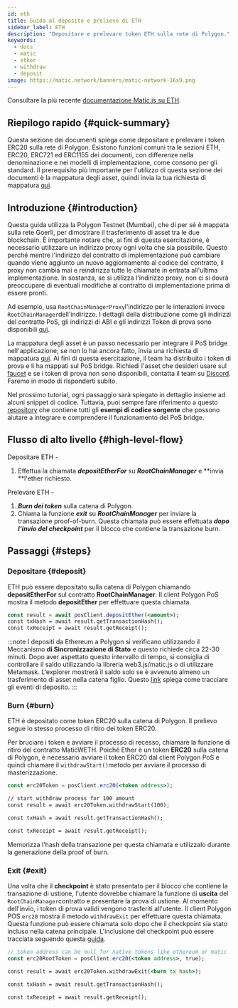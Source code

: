 ```yaml
---
id: eth
title: Guida al deposito e prelievo di ETH
sidebar_label: ETH
description: "Depositare e prelevare token ETH sulla rete di Polygon."
keywords:
  - docs
  - matic
  - ether
  - withdraw
  - deposit
image: https://matic.network/banners/matic-network-16x9.png
---
```


Consultare la più recente [documentazione Matic.js su ETH](https://maticnetwork.github.io/matic.js/docs/pos/deposit-ether/).

## Riepilogo rapido {#quick-summary}

Questa sezione dei documenti spiega come depositare e prelevare i token ERC20 sulla rete di Polygon. Esistono funzioni comuni tra le sezioni ETH, ERC20, ERC721 ed ERC1155 dei documenti, con differenze nella denominazione e nei modelli di implementazione, come consono per gli standard. Il prerequisito più importante per l'utilizzo di questa sezione dei documenti è la mappatura degli asset, quindi invia la tua richiesta di mappatura [qui](https://docs.polygon.technology/docs/develop/ethereum-polygon/submit-mapping-request/).

## Introduzione {#introduction}

Questa guida utilizza la Polygon Testnet (Mumbai), che di per sé è mappata sulla rete Goerli, per dimostrare il trasferimento di asset tra le due blockchain. È importante notare che, ai fini di questa esercitazione, è necessario utilizzare un indirizzo proxy ogni volta che sia possibile. Questo perché mentre l'indirizzo del contratto di implementazione può cambiare quando viene aggiunto un nuovo aggiornamento al codice del contratto, il proxy non cambia mai e reindirizza tutte le chiamate in entrata all'ultima implementazione. In sostanza, se si utilizza l'indirizzo proxy, non ci si dovrà preoccupare di eventuali modifiche al contratto di implementazione prima di essere pronti.

Ad esempio, usa `RootChainManagerProxy`l'indirizzo per le interazioni invece `RootChainManager`dell'indirizzo. I dettagli della distribuzione come gli indirizzi del contratto PoS, gli indirizzi di ABI e gli indirizzi Token di prova sono disponibili [qui](/docs/develop/ethereum-polygon/pos/deployment/).

La mappatura degli asset è un passo necessario per integrare il PoS bridge nell'applicazione; se non lo hai ancora fatto, invia una richiesta di mappatura [qui](https://docs.polygon.technology/docs/develop/ethereum-polygon/submit-mapping-request/). Ai fini di questa esercitazione, il team ha distribuito i token di prova e li ha mappati sul PoS bridge. Richiedi l'asset che desideri usare sul [faucet](https://faucet.polygon.technology/) e se i token di prova non sono disponibili, contatta il team su [Discord](https://discord.com/invite/0xPolygon). Faremo in modo di risponderti subito.

Nel prossimo tutorial, ogni passaggio sarà spiegato in dettaglio insieme ad alcuni snippet di codice. Tuttavia, puoi sempre fare riferimento a questo [repository](https://github.com/maticnetwork/matic.js/tree/master/examples) che contiene tutti gli **esempi di codice sorgente** che possono aiutare a integrare e comprendere il funzionamento del PoS bridge.

## Flusso di alto livello {#high-level-flow}

Depositare ETH -

1. Effettua la chiamata **_depositEtherFor_** su **_RootChainManager_** e **invia **l'ether richiesto.

Prelevare ETH -

1. **_Burn dei token_** sulla catena di Polygon.
2. Chiama la funzione **_exit_** su **_RootChainManager_** per inviare la transazione proof-of-burn. Questa chiamata può essere effettuata **_dopo l'invio del checkpoint_** per il blocco che contiene la transazione burn.

## Passaggi {#steps}

### Depositare {#deposit}

ETH può essere depositato sulla catena di Polygon chiamando **depositEtherFor** sul contratto **RootChainManager**. Il client Polygon PoS mostra il metodo **depositEther** per effettuare questa chiamata.

```jsx
const result = await posClient.depositEther(<amount>);
const txHash = await result.getTransactionHash();
const txReceipt = await result.getReceipt();
```

:::note
I depositi da Ethereum a Polygon si verificano utilizzando il Meccanismo **di Sincronizzazione di Stato** e questo richiede circa 22-30 minuti. Dopo aver aspettato questo intervallo di tempo, si consiglia di controllare il saldo utilizzando la libreria web3.js/matic.js o di utilizzare Metamask. L'explorer mostrerà il saldo solo se è avvenuto almeno un trasferimento di asset nella catena figlio. Questo [<ins>link</ins>](/docs/develop/ethereum-polygon/pos/deposit-withdraw-event-pos/) spiega come tracciare gli eventi di deposito.
:::

### Burn {#burn}

ETH è depositato come token ERC20 sulla catena di Polygon. Il prelievo segue lo stesso processo di ritiro dei token ERC20.

Per bruciare i token e avviare il processo di recesso, chiamare la funzione di ritiro del contratto MaticWETH. Poiché Ether è un token **ERC20** sulla catena di Polygon, è necessario avviare il token ERC20 dal client Polygon PoS e quindi chiamare il `withdrawStart()`metodo per avviare il processo di masterizzazione.

```jsx
const erc20Token = posClient.erc20(<token address>);

// start withdraw process for 100 amount
const result = await erc20Token.withdrawStart(100);

const txHash = await result.getTransactionHash();

const txReceipt = await result.getReceipt();

```

Memorizza l'hash della transazione per questa chiamata e utilizzalo durante la generazione della proof of burn.

### Exit {#exit}


Una volta che il **checkpoint** è stato presentato per il blocco che contiene la transazione di ustione, l'utente dovrebbe chiamare la funzione di **uscita** del `RootChainManager`contratto e presentare la prova di ustione. Al momento dell'invio, i token di prova validi vengono trasferiti all'utente. Il client Polygon POS `erc20` mostra il metodo `withdrawExit` per effettuare questa chiamata. Questa funzione può essere chiamata solo dopo che il checkpoint sia stato incluso nella catena principale. L'inclusione del checkpoint può essere tracciata seguendo questa [guida](/docs/develop/ethereum-polygon/pos/deposit-withdraw-event-pos.md#checkpoint-events).


```jsx
// token address can be null for native tokens like ethereum or matic
const erc20RootToken = posClient.erc20(<token address>, true);

const result = await erc20Token.withdrawExit(<burn tx hash>);

const txHash = await result.getTransactionHash();

const txReceipt = await result.getReceipt();

```

